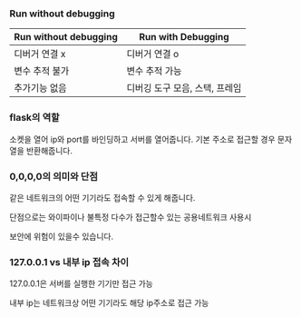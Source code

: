 ### Run without debugging 

| Run without debugging | Run with Debugging|
|-----------------------|-------------------|
|디버거 연결 x| 디버거 연결 o|
|변수 추적 불가 | 변수 추적 가능|
|추가기능 없음 | 디버깅 도구 모음, 스택, 프레임|


### flask의 역할 

소켓을 열어 ip와 port를 바인딩하고 서버를 열어줍니다.
기본 주소로 접근할 경우 문자열을 반환해줍니다.


### 0,0,0,0의 의미와 단점 

같은 네트워크의 어떤 기기라도 접속할 수 있게 해줍니다.

단점으로는 와이파이나 불특정 다수가 접근할수 있는 공용네트워크 사용시

보안에 위험이 있을수 있습니다.

### 127.0.0.1 vs 내부 ip 접속 차이

127.0.0.1은 서버를 실행한 기기만 접근 가능

내부 ip는 네트워크상 어떤 기기라도 해당 ip주소로 접근 가능

